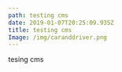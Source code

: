 ```yaml
---
path: testing cms
date: 2019-01-07T20:25:09.935Z
title: testing cms
Image: /img/caranddriver.png
---
```

tesing cms
